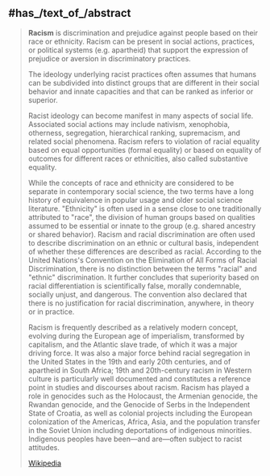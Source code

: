 

## #has_/text_of_/abstract 

> **Racism** is discrimination and prejudice against people based on their race or ethnicity. 
> Racism can be present in social actions, practices, or political systems (e.g. apartheid) 
> that support the expression of prejudice or aversion in discriminatory practices. 
> 
> The ideology underlying racist practices often assumes 
> that humans can be subdivided into distinct groups that are different in their social behavior 
> and innate capacities and that can be ranked as inferior or superior. 
> 
> Racist ideology can become manifest in many aspects of social life. Associated social actions may include nativism, xenophobia, otherness, segregation, hierarchical ranking, supremacism, and related social phenomena. Racism refers to violation of racial equality based on equal opportunities (formal equality) or based on equality of outcomes for different races or ethnicities, also called substantive equality.
>
> While the concepts of race and ethnicity are considered to be separate in contemporary social science, the two terms have a long history of equivalence in popular usage and older social science literature. "Ethnicity" is often used in a sense close to one traditionally attributed to "race", the division of human groups based on qualities assumed to be essential or innate to the group (e.g. shared ancestry or shared behavior). Racism and racial discrimination are often used to describe discrimination on an ethnic or cultural basis, independent of whether these differences are described as racial. According to the United Nations's Convention on the Elimination of All Forms of Racial Discrimination, there is no distinction between the terms "racial" and "ethnic" discrimination. It further concludes that superiority based on racial differentiation is scientifically false, morally condemnable, socially unjust, and dangerous. The convention also declared that there is no justification for racial discrimination, anywhere, in theory or in practice.
>
> Racism is frequently described as a relatively modern concept, evolving during the European age of imperialism, transformed by capitalism, and the Atlantic slave trade, of which it was a major driving force. It was also a major force behind racial segregation in the United States in the 19th and early 20th centuries, and of apartheid in South Africa; 19th and 20th-century racism in Western culture is particularly well documented and constitutes a reference point in studies and discourses about racism. Racism has played a role in genocides such as the Holocaust, the Armenian genocide, the Rwandan genocide, and the Genocide of Serbs in the Independent State of Croatia, as well as colonial projects including the European colonization of the Americas, Africa, Asia, and the population transfer in the Soviet Union including deportations of indigenous minorities. Indigenous peoples have been—and are—often subject to racist attitudes.
>
> [Wikipedia](https://en.wikipedia.org/wiki/Racism)

